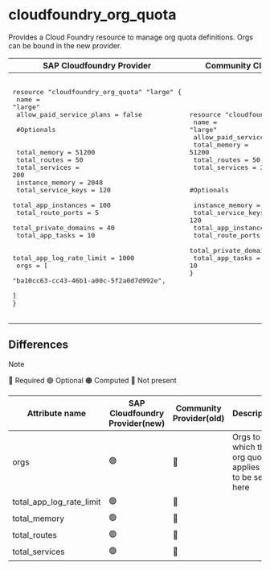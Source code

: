 # cloudfoundry_org_quota

Provides a Cloud Foundry resource to manage org quota definitions. Orgs can be bound in the new provider.

|  SAP Cloudfoundry Provider |Community Cloudfoundry Provider |
| -- | -- |
|  <pre></br>resource "cloudfoundry_org_quota" "large" {</br>  name                     = "large"</br>  allow_paid_service_plans = false</br></br>  #Optionals</br>  </br>  total_memory             = 51200</br>  total_routes             = 50</br>  total_services           = 200</br>  instance_memory          = 2048</br>  total_service_keys       = 120</br>  total_app_instances      = 100</br>  total_route_ports        = 5</br>  total_private_domains    = 40</br>  total_app_tasks          = 10</br></br>  total_app_log_rate_limit = 1000</br>  orgs = [</br>    "ba10cc63-cc43-46b1-a00c-5f2a0d7d992e",</br>  ]</br>}</br></br></pre> |<pre>resource "cloudfoundry_org_quota" "large" {</br>    name = "large"</br>    allow_paid_service_plans = false</br>    total_memory = 51200</br>    total_routes = 50</br>    total_services = 200</br>          </br>    #Optionals</br></br>    instance_memory = 2048</br>    total_service_keys = 120</br>    total_app_instances = 100</br>    total_route_ports = 5</br>    total_private_domains = 40</br>    total_app_tasks = 10</br>}</br></br></pre> |

## Differences
> [!NOTE]  
> 🔵 Required  🟢 Optional 🟠 Computed  🔴 Not present

| Attribute name|  SAP Cloudfoundry Provider(new)|  Community Provider(old) | Description
|---| ---| ---| ---| 
|orgs| 🟢|🔴   | Orgs to which the org quota applies has to be set here
|total_app_log_rate_limit|  🟢| 🔴 | 
|total_memory|  🟢 | 🔵 | 
|total_routes|  🟢 | 🔵| 
|total_services| 🟢  | 🔵 | 

